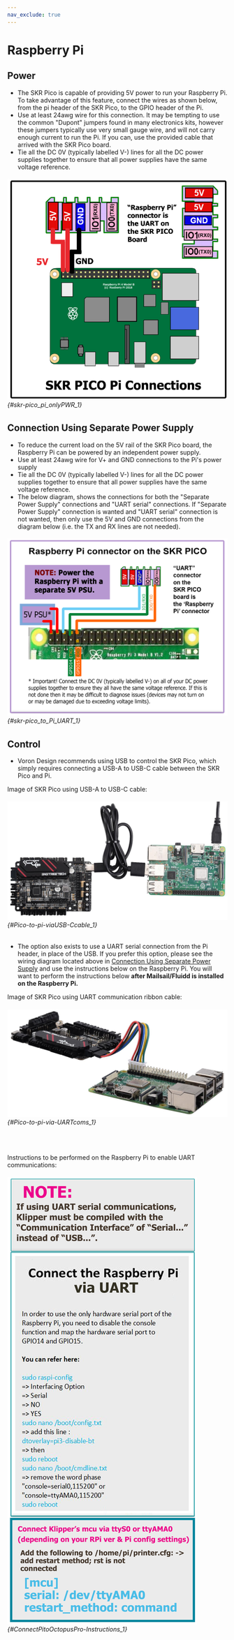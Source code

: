 ```yaml
---
nav_exclude: true
---
```

# Raspberry Pi

## Power
* The SKR Pico is capable of providing 5V power to run your Raspberry Pi.  To take advantage of this feature, connect the wires as shown below, from the pi header of the SKR Pico, to the GPIO header of the Pi.
* Use at least 24awg wire for this connection.  It may be tempting to use the common "Dupont" jumpers found in many electronics kits, however these jumpers typically use very small gauge wire, and will not carry enough current to run the Pi.  If you can, use the provided cable that arrived with the SKR Pico board.
* Tie all the DC 0V (typically labelled V-) lines for all the DC power supplies together to ensure that all power supplies have the same voltage reference.

###### ![](./images/skr-pico_pi_onlyPWR.png) {#skr-pico_pi_onlyPWR_1}

## Connection Using Separate Power Supply
* To reduce the current load on the 5V rail of the SKR Pico board, the Raspberry Pi can be powered by an independent power supply.
* Use at least 24awg wire for V+ and GND connections to the Pi's power supply
* Tie all the DC 0V (typically labelled V-) lines for all the DC power supplies together to ensure that all power supplies have the same voltage reference.
* The below diagram, shows the connections for both the "Separate Power Supply" connections and "UART serial" connections.  If "Separate Power Supply" connection is wanted and "UART serial" connection is not wanted, then only use the 5V and GND connections from the diagram below (i.e. the TX and RX lines are not needed).

###### ![](./images/skr-pico_to_Pi_UART.png) {#skr-pico_to_Pi_UART_1}

## Control

* Voron Design recommends using USB to control the SKR Pico, which simply requires connecting a USB-A to USB-C cable between the SKR Pico and Pi.

Image of SKR Pico using USB-A to USB-C cable:
###### ![](./images/Pico-to-pi-viaUSB-Ccable.jpg) {#Pico-to-pi-viaUSB-Ccable_1}

* The option also exists to use a UART serial connection from the Pi header, in place of the USB.  If you prefer this option, please see the wiring diagram located above in [Connection Using Separate Power Supply](#connection-using-separate-power-supply) and use the instructions below on the Raspberry Pi.  You will want to perform the instructions below **after Mailsail/Fluidd is installed on the Raspberry Pi.**

Image of SKR Pico using UART communication ribbon cable:
###### ![](./images/Pico-to-pi-via-UARTcoms.jpg) {#Pico-to-pi-via-UARTcoms_1}
<span> <br /> </span>

Instructions to be performed on the Raspberry Pi to enable UART communications:
###### ![](./images/ConnectPitoMCU-Instructions.png) {#ConnectPitoOctopusPro-Instructions_1}